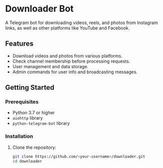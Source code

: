 # Downloader Bot

A Telegram bot for downloading videos, reels, and photos from Instagram links, as well as other platforms like YouTube and Facebook.

## Features

- Download videos and photos from various platforms.
- Check channel membership before processing requests.
- User management and data storage.
- Admin commands for user info and broadcasting messages.

## Getting Started

### Prerequisites

- Python 3.7 or higher
- `aiohttp` library
- `python-telegram-bot` library

### Installation

1. Clone the repository:

   ```bash
   git clone https://github.com/<your-username>/downloader.git
   cd downloader
 
